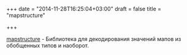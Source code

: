 +++
date = "2014-11-28T16:25:04+03:00"
draft = false
title = "mapstructure"

+++

<p><a href="https://github.com/mitchellh/mapstructure">mapstructure</a>&nbsp;- Библиотека для декодирования значений мапов из обобщенных типов и наоборот.</p>

